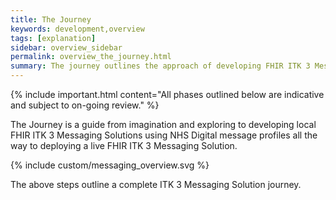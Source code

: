 ```yaml
---
title: The Journey
keywords: development,overview
tags: [explanation]
sidebar: overview_sidebar
permalink: overview_the_journey.html
summary: The journey outlines the approach of developing FHIR ITK 3 Messaging Solutions and the journey taken to define and mature the ITK 3 Messaging Solution.
---
```


{% include important.html content="All phases outlined below are indicative and subject to on-going review." %}

The Journey is a guide from imagination and exploring to developing local FHIR ITK 3 Messaging Solutions using NHS Digital message profiles all the way to deploying a live FHIR ITK 3 Messaging Solution.  

{% include custom/messaging_overview.svg %}

The above steps outline a complete ITK 3 Messaging Solution journey.




